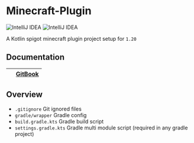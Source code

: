 # Minecraft-Plugin

![IntelliJ IDEA](https://img.shields.io/static/v1?style=flat&logo=intellij-idea&label=&message=IntelliJ+IDEA&logoColor=white&labelColor=333&color=444)
![IntelliJ IDEA](https://img.shields.io/static/v1?style=flat&logo=kotlin&label=&message=Kotlin&logoColor=white&labelColor=333&color=444)

A Kotlin spigot minecraft plugin project setup for `1.20`

## Documentation
|<img src=https://github.com/ZombiecraftProject/Zombiecraft/assets/23728346/bb5e6230-5913-46d6-a1b2-087319100b84 height=14> [GitBook](https://stephcraft.gitbook.io/minecraft-dev)|
|---|

## Overview
- `.gitignore` Git ignored files
- `gradle/wrapper` Gradle config
- `build.gradle.kts` Gradle build script
- `settings.gradle.kts` Gradle multi module script (required in any gradle project)
